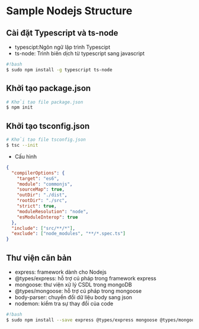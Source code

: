 # Sample Nodejs Structure

## Cài đặt Typescript và ts-node

- typescipt:Ngôn ngữ lập trình Typescipt
- ts-node: Trình biên dịch từ typescript sang javascript

```bash
#!bash
$ sudo npm install -g typescript ts-node
```

## Khởi tạo package.json

```bash
# Khởi tạo file package.json
$ npm init
```

## Khởi tạo tsconfig.json

```bash
# Khởi tạo file tsconfig.json
$ tsc --init
```

- Cấu hình

```json
{
  "compilerOptions": {
    "target": "es6",
    "module": "commonjs",
    "sourceMap": true,
    "outDir": "./dist",
    "rootDir": "./src",
    "strict": true,
    "moduleResolution": "node",
    "esModuleInterop": true
  },
  "include": ["src/**/*"],
  "exclude": ["node_modules", "**/*.spec.ts"]
}
```

## Thư viện căn bản

- express: framework dành cho Nodejs
- @types/express: hỗ trợ cú pháp trong framework express
- mongoose: thư viện xử lý CSDL trong mongoDB
- @types/mongoose: hỗ trợ cú pháp trong mongoose
- body-parser: chuyển đổi dữ liệu body sang json
- nodemon: kiểm tra sự thay đổi của code

```bash
#!bash
$ sudo npm install --save express @types/express mongoose @types/mongoose body-parser nodemon
```
